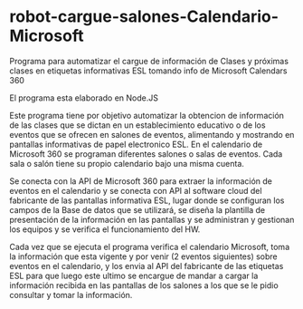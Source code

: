 # robot-cargue-salones-Calendario-Microsoft
Programa para automatizar el cargue de información de Clases y próximas clases en etiquetas informativas ESL tomando info de Microsoft Calendars 360

El programa esta elaborado en Node.JS

Este programa tiene por objetivo automatizar la obtencion de información de las clases que se dictan en un establecimiento educativo o de los eventos que se ofrecen en salones de eventos, alimentando y mostrando en pantallas informativas de papel electronico ESL.  En el calendario de Microsoft 360 se programan diferentes salones o salas de eventos. Cada sala o salón tiene su propio calendario bajo una misma cuenta.   

Se conecta con la API de Microsoft 360 para extraer la información de eventos en el calendario y se conecta con API al software cloud del fabricante de las pantallas informativa ESL, lugar donde se configuran los campos de la Base de datos que se utilizará, se diseña la plantilla de presentación de la información en las pantallas y se administran y gestionan los equipos y se verifica el funcionamiento del HW.

Cada vez que se ejecuta el programa verifica el calendario Microsoft, toma la información que esta vigente y por venir (2 eventos siguientes) sobre eventos en el calendario, y los envia al API del fabricante de las etiquetas ESL para que luego este ultimo se encargue de mandar a cargar la información recibida en las pantallas de los salones a los que se le pidio consultar y tomar la información.
